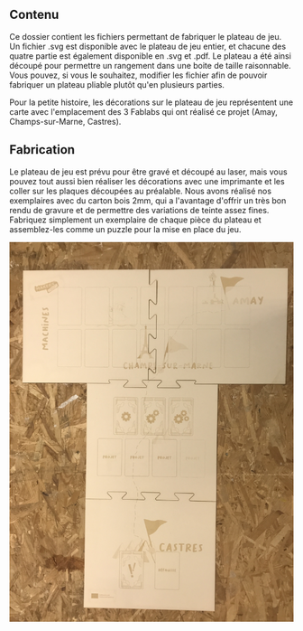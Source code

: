 ## Contenu

Ce dossier contient les fichiers permettant de fabriquer le plateau de jeu.
Un fichier .svg est disponible avec le plateau de jeu entier, et chacune des quatre partie est également disponible en .svg et .pdf. Le plateau a été ainsi découpé pour permettre un rangement dans une boite de taille raisonnable.
Vous pouvez, si vous le souhaitez, modifier les fichier afin de pouvoir fabriquer un plateau pliable plutôt qu'en plusieurs parties.

Pour la petite histoire, les décorations sur le plateau de jeu représentent une carte avec l'emplacement des 3 Fablabs qui ont réalisé ce projet (Amay, Champs-sur-Marne, Castres).

## Fabrication

Le plateau de jeu est prévu pour être gravé et découpé au laser, mais vous pouvez tout aussi bien réaliser les décorations avec une imprimante et les coller sur les plaques découpées au préalable.
Nous avons réalisé nos exemplaires avec du carton bois 2mm, qui a l'avantage d'offrir un très bon rendu de gravure et de permettre des variations de teinte assez fines.
Fabriquez simplement un exemplaire de chaque pièce du plateau et assemblez-les comme un puzzle pour la mise en place du jeu.

![Plateau Makers' Quest](6E9DE74A-6F55-43F7-A5F2-2CEDFCC414CE_1_201_a.jpeg)
